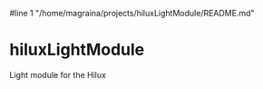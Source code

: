 #line 1 "/home/magraina/projects/hiluxLightModule/README.md"
# hiluxLightModule
Light module for the Hilux
